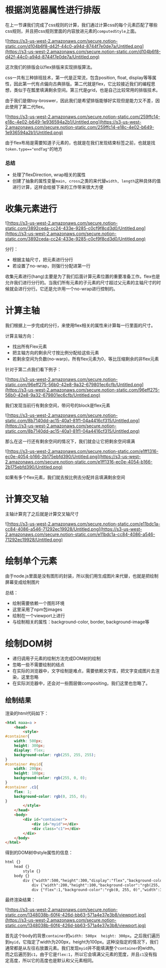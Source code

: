 # 根据浏览器属性进行排版

在上一节课我们完成了css规则的计算，我们通过计算css的每个元素匹配了哪些css规则，并且把css规则里面的内容放进元素的`computedStyle`上面。

![https://s3-us-west-2.amazonaws.com/secure.notion-static.com/d104b6f8-d42f-44c0-a94d-8744f7e0de7a/Untitled.png](https://s3-us-west-2.amazonaws.com/secure.notion-static.com/d104b6f8-d42f-44c0-a94d-8744f7e0de7a/Untitled.png)

这次我们的排版会以flex排版来实现排版算法。

css一共有三种排班技术，第一代是正常流，包含position, float, display等等属性，因此第一代有点偏向古典排版。第二代就是flex，它比较接近我们的编程思想，类似于在瓢里填满剩余空间。第三代是grid，也是自己比较常用的排版技术。

由于我们是做toy-broswer，因此我们是希望排版能够好实现但是能力又不差，因此使用了第二代flex。

![https://s3-us-west-2.amazonaws.com/secure.notion-static.com/259ffc14-e18c-4e02-b649-1e936594a2b1/Untitled.png](https://s3-us-west-2.amazonaws.com/secure.notion-static.com/259ffc14-e18c-4e02-b649-1e936594a2b1/Untitled.png)

由于flex布局是需要知道子元素的，也就是在我们发现结束标签之前，也就是找`token.type=="endTag"`的地方

### 总结

- 处理了flexDirection, wrap相关的属性
- 创建了抽象的属性变量`main, cross`之类的来代替`width, length`这种具体的值进行计算，这样会给接下来的工作带来很大方便

# 收集元素进行

![https://s3-us-west-2.amazonaws.com/secure.notion-static.com/3892ceda-cc24-433e-9285-c0cf9f8cd3d0/Untitled.png](https://s3-us-west-2.amazonaws.com/secure.notion-static.com/3892ceda-cc24-433e-9285-c0cf9f8cd3d0/Untitled.png)

分行：

- 根据主轴尺寸，把元素进行分行
- 若设置了no-wrap，则强行分配进第一行

收集元素进行(hang)主要是为了我们后面计算元素位置的重要准备工作。flex也是允许我们进行分行的。当我们所有元素的子元素的尺寸超过父元素的主轴尺寸的时候就会进行分行。它还是允许用一个no-wrap进行控制的。

# 计算主轴

我们根据上一步完成的分行，来使用flex相关的属性来计算每一行里面的尺寸。

计算主轴方向：

- 找出所有Flex元素
- 把主轴方向的剩余尺寸按比例分配给这些元素
- 若剩余空间为负数(no-warp)，所有flex元素为0，等比压缩剩余的非flex元素

针对于第二点我们看下例子：

![https://s3-us-west-2.amazonaws.com/secure.notion-static.com/96eff275-56b0-42e8-9a32-679801ec6cfb/Untitled.png](https://s3-us-west-2.amazonaws.com/secure.notion-static.com/96eff275-56b0-42e8-9a32-679801ec6cfb/Untitled.png)

我们发现当前行有剩余空间，带问号的block是flex元素

![https://s3-us-west-2.amazonaws.com/secure.notion-static.com/8b7140dd-ac15-40a1-81f1-04a4416cf315/Untitled.png](https://s3-us-west-2.amazonaws.com/secure.notion-static.com/8b7140dd-ac15-40a1-81f1-04a4416cf315/Untitled.png)

那么在这一行还有剩余空间的情况下，我们就会让它把剩余空间填满

![https://s3-us-west-2.amazonaws.com/secure.notion-static.com/e1ff1316-ec0e-4054-b166-2b175ebfd390/Untitled.png](https://s3-us-west-2.amazonaws.com/secure.notion-static.com/e1ff1316-ec0e-4054-b166-2b175ebfd390/Untitled.png)

如果有多个flex元素，我们就去按比例去分配并且填满剩余空间

# 计算交叉轴

主轴计算完了之后就是计算交叉轴尺寸

![https://s3-us-west-2.amazonaws.com/secure.notion-static.com/e11bdc1a-cc84-4086-a546-71292ec19928/Untitled.png](https://s3-us-west-2.amazonaws.com/secure.notion-static.com/e11bdc1a-cc84-4086-a546-71292ec19928/Untitled.png)
# 绘制单个元素

由于node.js里面是没有图形的封装，所以我们用生成图片来代替，也就是把绘制屏幕变成绘制图片

总结：

- 绘制需要依赖一个图形环境
- 这里采用了npm包images
- 绘制在一个viewport上进行
- 与绘制相关的属性：background-color, border, background-image等

# 绘制DOM树

- 递归调用子元素的绘制方法完成DOM树的绘制
- 忽略一些不需要绘制的结点
- 在实际的浏览器中，文字绘制是难点，需要依赖文字库，把文字变成图片去渲染，这里忽略
- 在实际浏览器中，还会对一些图层做compositing，我们这里也忽略了。

## 绘制结果

渲染的html代码如下：

```html
<html maaa=a >
    <head>
        <style>
#container{
    width: 500px;
    height: 300px;
    display: flex;
    background-color: rgb(255, 255, 255);
}
#container #myid{
    width: 200px;
    height: 100px;
    background-color: rgb(255, 0, 0);
}
#container .c1{
    flex: 1;
    background-color: rgb(0, 255, 0);
}
        </style>
    </head>
    <body>
        <div id="container">
            <div id="myid"></div>
            <div class="c1"></div>
        </div>
    </body>
</html>
```

得到的DOM树中style属性的信息：

```html
html {}
    head {}
        style {}
    body {}
        div {"width":500,"height":300,"display":"flex","background-color":"rgb(255, 255, 255)","flexDirection":"row","alignItems":"stretch","justifyContent":"flex-start","flexWrap":"nowrap","alignContent":"stretch"}
            div {"width":200,"height":100,"background-color":"rgb(255, 0, 0)","left":0,"right":200,"top":0,"bottom":100}
            div {"flex":1,"background-color":"rgb(0, 255, 0)","width":300,"left":200,"right":500,"height":300,"top":0,"bottom":300}
```

最终渲染结果：

![https://s3-us-west-2.amazonaws.com/secure.notion-static.com/1348038b-60f4-426d-bb63-571a4e37e3b8/viewport.jpg](https://s3-us-west-2.amazonaws.com/secure.notion-static.com/1348038b-60f4-426d-bb63-571a4e37e3b8/viewport.jpg)

首先这个body的背景`container`的`width: 500px  height: 300px`。之后我们遍历到`myid`，它指定了width为200px，height为100px。这种没指定的情况下，我们通常都是从左往右放置元素。我们发现`myid`并不能填满整个`container`的width。而之后遍历到`c1`，由于它是`flex:1`，所以它会填满父元素的宽度，并且`c1`没有指定高度，所以它的高度也是默认和父元素相同。